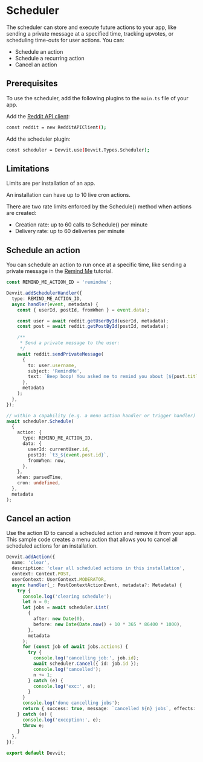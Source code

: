 # Scheduler

The scheduler can store and execute future actions to your app, like sending a private message at a specified time, tracking upvotes, or scheduling time-outs for user actions. You can:

- Schedule an action
- Schedule a recurring action
- Cancel an action

## Prerequisites

To use the scheduler, add the following plugins to the `main.ts` file of your app.

Add the [Reddit API client](https://www.reddit.com/dev/api):

```bash
const reddit = new RedditAPIClient();
```

Add the scheduler plugin:

```bash
const scheduler = Devvit.use(Devvit.Types.Scheduler);
```

## Limitations

Limits are per installation of an app.

An installation can have up to 10 live cron actions.

There are two rate limits enforced by the Schedule() method when actions are created:

- Creation rate: up to 60 calls to Schedule() per minute
- Delivery rate: up to 60 deliveries per minute

## Schedule an action

You can schedule an action to run once at a specific time, like sending a private message in the [Remind Me](https://developers.reddit.com/docs/remind_me_guide) tutorial.

```typescript
const REMIND_ME_ACTION_ID = 'remindme';

Devvit.addSchedulerHandler({
  type: REMIND_ME_ACTION_ID,
  async handler(event, metadata) {
    const { userId, postId, fromWhen } = event.data!;

    const user = await reddit.getUserById(userId, metadata);
    const post = await reddit.getPostById(postId, metadata);

    /**
     * Send a private message to the user:
     */
    await reddit.sendPrivateMessage(
      {
        to: user.username,
        subject: 'RemindMe',
        text: `Beep boop! You asked me to remind you about [${post.title}](${post.permalink}) at ${fromWhen}!`,
      },
      metadata
    );
  },
});

// within a capability (e.g. a menu action handler or trigger handler)
await scheduler.Schedule(
  {
    action: {
      type: REMIND_ME_ACTION_ID,
      data: {
        userId: currentUser.id,
        postId: `t3_${event.post.id}`,
        fromWhen: now,
      },
    },
    when: parsedTime,
    cron: undefined,
  },
  metadata
);
```

## Cancel an action

Use the action ID to cancel a scheduled action and remove it from your app. This sample code creates a menu action that allows you to cancel all scheduled actions for an installation.

```typescript
Devvit.addAction({
  name: 'clear',
  description: 'clear all scheduled actions in this installation',
  context: Context.POST,
  userContext: UserContext.MODERATOR,
  async handler(_: PostContextActionEvent, metadata?: Metadata) {
    try {
      console.log('clearing schedule');
      let n = 0;
      let jobs = await scheduler.List(
        {
          after: new Date(0),
          before: new Date(Date.now() + 10 * 365 * 86400 * 1000),
        },
        metadata
      );
      for (const job of await jobs.actions) {
        try {
          console.log('cancelling job:', job.id);
          await scheduler.Cancel({ id: job.id });
          console.log('cancelled');
          n += 1;
        } catch (e) {
          console.log('exc:', e);
        }
      }
      console.log('done cancelling jobs');
      return { success: true, message: `cancelled ${n} jobs`, effects: [] };
    } catch (e) {
      console.log('exception:', e);
      throw e;
    }
  },
});

export default Devvit;
```
